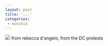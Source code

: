 ```yaml
---
layout: post
title: '...'
categories:
 - minutia
---
```


<a href="http://www.rebeccadangelo.com/dangelo/main.htm"><img src="images/rebecca_protests.jpg" border=0></a>
from rebecca d'angelo, from the DC protests


